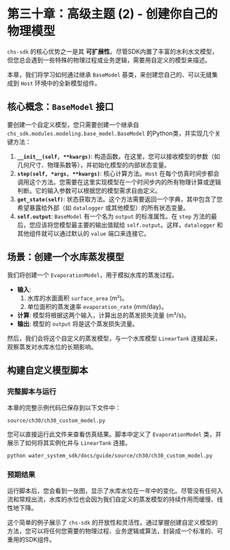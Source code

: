 # 第三十章：高级主题 (2) - 创建你自己的物理模型

`chs-sdk` 的核心优势之一是其 **可扩展性**。尽管SDK内置了丰富的水利水文模型，但您总会遇到一些特殊的物理过程或业务逻辑，需要用自定义的模型来描述。

本章，我们将学习如何通过继承 `BaseModel` 基类，来创建您自己的、可以无缝集成到 `Host` 环境中的全新模型组件。

## 核心概念：`BaseModel` 接口

要创建一个自定义模型，您只需要创建一个继承自 `chs_sdk.modules.modeling.base_model.BaseModel` 的Python类，并实现几个关键方法：

1.  **`__init__(self, **kwargs)`**: 构造函数。在这里，您可以接收模型的参数（如几何尺寸、物理系数等），并初始化模型的内部状态变量。
2.  **`step(self, *args, **kwargs)`**: 核心计算方法。`Host` 在每个仿真时间步都会调用这个方法。您需要在这里实现模型在一个时间步内的所有物理计算或逻辑判断。它的输入参数可以根据您的模型需求自由定义。
3.  **`get_state(self)`**: 状态获取方法。这个方法需要返回一个字典，其中包含了您希望暴露给外部（如 `datalogger` 或其他模型）的所有状态变量。
4.  **`self.output`**: `BaseModel` 有一个名为 `output` 的标准属性。在 `step` 方法的最后，您应该将您模型最主要的输出值赋给 `self.output`。这样，`datalogger` 和其他组件就可以通过默认的 `value` 端口来连接它。

## 场景：创建一个水库蒸发模型

我们将创建一个 `EvaporationModel`，用于模拟水库的蒸发过程。
*   **输入**:
    1.  水库的水面面积 `surface_area` (m²)。
    2.  单位面积的蒸发速率 `evaporation_rate` (mm/day)。
*   **计算**: 模型将根据这两个输入，计算出总的蒸发损失流量 (m³/s)。
*   **输出**: 模型的 `output` 将是这个蒸发损失流量。

然后，我们会将这个自定义的蒸发模型，与一个水库模型 `LinearTank` 连接起来，观察蒸发对水库水位的长期影响。

## 构建自定义模型脚本

### 完整脚本与运行

本章的完整示例代码已保存到以下文件中：

`source/ch30/ch30_custom_model.py`

您可以直接运行此文件来查看仿真结果。脚本中定义了 `EvaporationModel` 类，并展示了如何将其实例化并与 `LinearTank` 连接。

```bash
python water_system_sdk/docs/guide/source/ch30/ch30_custom_model.py
```

### 预期结果

运行脚本后，您会看到一张图，显示了水库水位在一年中的变化。尽管没有任何入流和常规出流，水库的水位也会因为我们自定义的蒸发模型的持续作用而缓慢、线性地下降。

这个简单的例子展示了 `chs-sdk` 的开放性和灵活性。通过掌握创建自定义模型的方法，您可以将任何您需要的物理过程、业务逻辑或算法，封装成一个标准的、可重用的SDK组件。

